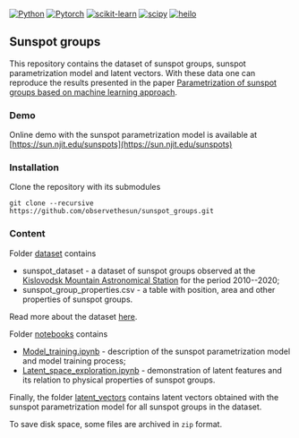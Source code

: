 [![Python](https://img.shields.io/badge/python-3670A0?style=for-the-badge&logo=python&logoColor=ffdd54)](https://python.org)
[![Pytorch](https://img.shields.io/badge/PyTorch-%23EE4C2C.svg?style=for-the-badge&logo=PyTorch&logoColor=white)](https://pytorch.org)
[![scikit-learn](https://img.shields.io/badge/scikit--learn-F7931E?style=for-the-badge&logo=scikit-learn&logoColor=white)](https://scikit-learn.org)
[![scipy](https://img.shields.io/badge/scipy-8CAAE6?style=for-the-badge&logo=scipy&logoColor=white)](https://www.scipy.org)
[![heilo](https://img.shields.io/badge/helio-119EFF?style=for-the-badge&logo=helio&logoColor=white)](https://observethesun.github.io/helio/)
## Sunspot groups

This repository contains the dataset of sunspot groups, sunspot parametrization model and latent vectors. With these data one can reproduce the results presented in the paper [Parametrization of sunspot groups based on machine learning approach](https://link.springer.com/article/10.1007/s11207-022-01955-0).

### Demo

Online demo with the sunspot parametrization model is available at
[https://sun.njit.edu/sunspots](https://sun.njit.edu/sunspots)

### Installation

Clone the repository with its submodules
```
git clone --recursive https://github.com/observethesun/sunspot_groups.git
```

### Content

Folder [dataset](./dataset) contains 
* sunspot_dataset - a dataset of sunspot groups observed at the [Kislovodsk Mountain Astronomical Station](http://en.solarstation.ru/) for the period 2010--2020;
* sunspot_group_properties.csv - a table with position, area and other properties of sunspot groups.

Read more about the dataset [here](./dataset/README.md).

Folder [notebooks](./notebooks) contains 
* [Model_training.ipynb](./notebooks/1.Model_training.ipynb) - description of the sunspot parametrization model and model training process;
* [Latent_space_exploration.ipynb](./notebooks/2.Latent_space_exploration.ipynb) - demonstration of latent features and its relation to physical properties of sunspot groups.

Finally, the folder [latent_vectors](./latent_vectors) contains latent vectors obtained with the sunspot parametrization model for all sunspot groups in the dataset.

To save disk space, some files are archived in `zip` format.

